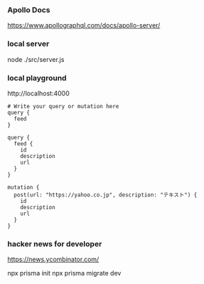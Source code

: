 ### Apollo Docs
https://www.apollographql.com/docs/apollo-server/

### local server
node ./src/server.js

### local playground
http://localhost:4000

```
# Write your query or mutation here
query {
  feed
}

query {
  feed {
    id
    description
    url
  }
}

mutation {
  post(url: "https://yahoo.co.jp", description: "テキスト") {
    id
    description
    url
  }
}
```

### hacker news for developer
https://news.ycombinator.com/

npx prisma init
npx prisma migrate dev
